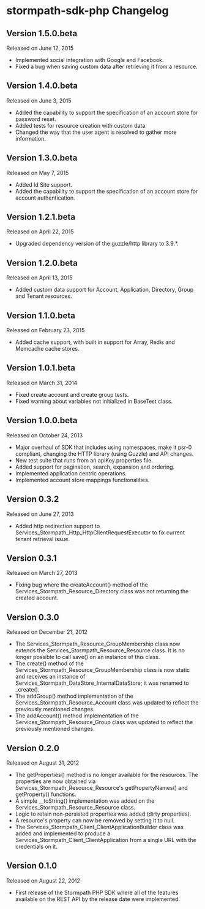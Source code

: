 stormpath-sdk-php Changelog
===========================


Version 1.5.0.beta
------------------

Released on June 12, 2015

- Implemented social integration with Google and Facebook.
- Fixed a bug when saving custom data after retrieving it from a resource.


Version 1.4.0.beta
------------------

Released on June 3, 2015

- Added the capability to support the specification of an account store for password reset.
- Added tests for resource creation with custom data.
- Changed the way that the user agent is resolved to gather more information.


Version 1.3.0.beta
------------------

Released on May 7, 2015

- Added Id Site support.
- Added the capability to support the specification of an account store for account authentication.

Version 1.2.1.beta
------------------

Released on April 22, 2015

- Upgraded dependency version of the guzzle/http library to 3.9.*.

Version 1.2.0.beta
------------------

Released on April 13, 2015

- Added custom data support for Account, Application, Directory, Group and Tenant resources.

Version 1.1.0.beta
------------------

Released on February 23, 2015

- Added cache support, with built in support for Array, Redis and Memcache cache stores.

Version 1.0.1.beta
------------------

Released on March 31, 2014

- Fixed create account and create group tests.
- Fixed warning about variables not initialized in BaseTest class.

Version 1.0.0.beta
------------------

Released on October 24, 2013

- Major overhaul of SDK that includes using namespaces, make it psr-0 compliant, changing the HTTP library (using Guzzle) and API changes.
- New test suite that runs from an apiKey.properties file.
- Added support for pagination, search, expansion and ordering.
- Implemented application centric operations.
- Implemented account store mappings functionalities.

Version 0.3.2
-------------

Released on June 27, 2013

- Added http redirection support to Services_Stormpath_Http_HttpClientRequestExecutor to fix current tenant retrieval issue.

Version 0.3.1
-------------

Released on March 27, 2013

- Fixing bug where the createAccount() method of the Services_Stormpath_Resource_Directory class was not returning the created account.

Version 0.3.0
-------------

Released on December 21, 2012

- The Services_Stormpath_Resource_GroupMembership class now extends the Services_Stormpath_Resource_Resource class. It is no longer possible to call save() on an instance of this class.
- The create() method of the Services_Stormpath_Resource_GroupMembership class is now static and receives an instance of Services_Stormpath_DataStore_InternalDataStore; it was renamed to _create().
- The addGroup() method implementation of the Services_Stormpath_Resource_Account class was updated to reflect the previously mentioned changes.
- The addAccount() method implementation of the Services_Stormpath_Resource_Group class was updated to reflect the previously mentioned changes.

Version 0.2.0
-------------

Released on August 31, 2012

- The getProperties() method is no longer available for the resources. The properties are now obtained via Services_Stormpath_Resource_Resource's getPropertyNames() and getProperty() functions.
- A simple __toString() implementation was added on the Services_Stormpath_Resource_Resource class.
- Logic to retain non-persisted properties was added (dirty properties).
- A resource's property can now be removed by setting it to null.
- The Services_Stormpath_Client_ClientApplicationBuilder class was added and implemented to produce a Services_Stormpath_Client_ClientApplication from a single URL with the credentials on it.

Version 0.1.0
-------------

Released on August 22, 2012

- First release of the Stormpath PHP SDK where all of the features available on the REST API by the release date were implemented.